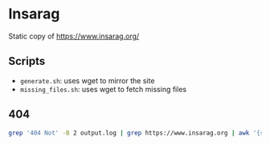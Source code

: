 # Insarag

Static copy of https://www.insarag.org/

## Scripts

- `generate.sh`: uses wget to mirror the site
- `missing_files.sh`: uses wget to fetch missing files

## 404

```bash
grep '404 Not' -B 2 output.log | grep https://www.insarag.org | awk '{split($0, a, "--  "); print a[2]} > 404.log
```
